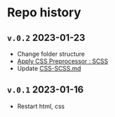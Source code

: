 <!-- @format -->

# Repo history

## `v.0.2` 2023-01-23

-   Change folder structure
-   [Apply CSS Preprocessor : SCSS](/md/css-scss.md)
-   Update [CSS-SCSS.md](./md/css-scss.md)

## `v.0.1` 2023-01-16

-   Restart html, css
